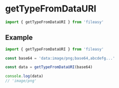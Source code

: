 # getTypeFromDataURI

```ts
import { getTypeFromDataURI } from 'fileasy'
```

## Example​

```ts
import { getTypeFromDataURI } from 'fileasy'

const base64 = 'data:image/png;base64,abcdefg...'

const data = getTypeFromDataURI(base64)

console.log(data)
// 'image/png'
```
